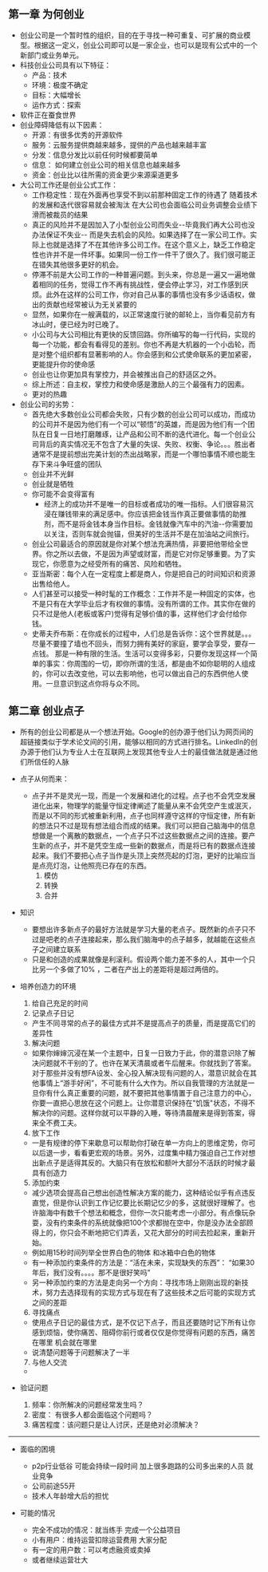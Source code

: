 ## 第一章 为何创业
- 创业公司是一个暂时性的组织，目的在于寻找一种可重复、可扩展的商业模型。根据这一定义，创业公司即可以是一家企业，也可以是现有公式中的一个新部门或业务单元。
- 科技创业公司具有以下特征：
  - 产品：技术
  - 环境：极度不确定
  - 目标：大幅增长
  - 运作方式：探索
- 软件正在蚕食世界
- 创业障碍降低有以下因素：
  - 开源：有很多优秀的开源软件
  - 服务：云服务提供商越来越多，提供的产品也越来越丰富
  - 分发：信息分发比以前任何时候都要简单
  - 信息： 如何建立创业公司的相关信息也越来越多
  - 资金：创业比以往所需的资金更少来源渠道更多
- 大公司工作还是创业公式工作：
  - 工作稳定性：现在外面再也享受不到以前那种固定工作的待遇了 随着技术的发展和迭代很容易就会被淘汰 在大公司也会面临公司业务调整会业绩下滑而被裁员的结果
  - 真正的风险并不是因加入了小型创业公司而失业--毕竟我们再大公司也没办法保证不失业-- 而是失去机会的风险。如果选择了在一家公司工作。实际上也就是选择了不在其他许多公司工作。在这个意义上，缺乏工作稳定性也许并不是一件坏事。如果同一份工作一件干了很久了。我们很可能正在错失其他很多更好的机会。
  - 停滞不前是大公司工作的一种普遍问题。到头来，你总是一遍又一遍地做着相同的任务，觉得工作不再有挑战性，便会停止学习，对工作感到厌烦。此外在这样的公司工作，你对自己从事的事情也没有多少话语权，做出的贡献也经常被认为无关紧要的
  - 显然，如果你在一艘满载的，以正常速度行驶的邮轮上，当你看见前方有冰山时，便已经为时已晚了。
  - 小公司与大公司相比有更快的反馈回路。你所编写的每一行代码，实现的每一个功能，都会有看得见的差别。你也不再是大机器的一个小齿轮，而是对整个组织都有显著影响的人。你会感到和公式使命联系的更加紧密，更能提升你的使命感
  - 创业也让你更加具有掌控力，并会被推出自己的舒适区之外。
  - 综上所述：自主权，掌控力和使命感是激励人的三个最强有力的因素。
  - 更对的热趣
- 创业公司的劣势：
  - 首先绝大多数创业公司都会失败，只有少数的创业公司可以成功，而成功的公司并不是因为他们有一个可以“顿悟”的英雄，而是因为他们有一个团队在日复一日地打磨雕琢，让产品和公司不断的迭代进化。每一个创业公司背后的真实情况无不包含了大量的失误、失败、权衡、争论。。。胜出者通常不是提前想出完美计划的杰出战略家，而是一个哪怕事情不顺也能生存下来斗争旺盛的团队
  - 创业并不光鲜
  - 创业就是牺牲
  - 你可能不会变得富有
    - 经济上的成功并不是唯一的目标或者成功的唯一指标。人们很容易沉浸在赚钱带来的满足感中。你应该把金钱当作真正要做事情的助推剂，而不是将金钱本身当作目标。金钱就像汽车中的汽油--你需要加以关注，否则车就会抛锚，但美好的生活并不是在加油站之间旅行。
  - 创业公司最适合的原因就是你对某个想法充满热情，非要把他带给全世界。你之所以去做，不是因为声望或财富，而是它对你足够重要。为了实现它，你愿意为之经受所有的痛苦、风险和牺牲。
  - 亚当斯密：每个人在一定程度上都是商人，你是把自己的时间知识和资源出售给他人。
  - 人们甚至可以接受一种时髦的工作概念：工作并不是一种固定的实体，也不是只有在大学毕业后才有权做的事情。没有所谓的工作。其实你在做的只不过是他人(老板或客户)觉得有足够价值的事，这样他们才会付给你钱。
  - 史蒂夫乔布斯：在你成长的过程中，人们总是告诉你：这个世界就是。。。尽量不要撞了墙也不回头，而努力拥有美好的家庭，要学会享受，要存一点钱。   那是一种有限的生活。生活可以变得多彩，只要你发现这样一个简单的事实：你周围的一切，即你所谓的生活，都是由不如你聪明的人组成的，你可以去改变他，可以去影响他，也可以做出自己的东西供他人使用。一旦意识到这点你将与众不同。

## 第二章 创业点子
- 所有的创业公司都是从一个想法开始。Google的创办源于他们认为网页间的超链接类似于学术论文间的引用，能够以相同的方式进行排名。LinkedIn的创办源于他们认为专业人士在互联网上发现其他专业人士的最佳做法就是通过他们所信任的人脉
- 点子从何而来：
  - 点子并不是灵光一现，而是一个发展和进化的过程。点子也不会凭空发展进化出来，物理学的能量守恒定律阐述了能量从来不会凭空产生或泯灭，而是以不同的形式被重新利用，点子也同样遵守这样的守恒定律，所有新的想法只不过是现有想法组合而成的结果。我们可以把自己脑海中的信息想做是一个离散的数据点，一个点子只不过这些数据点之间的连接。要产生新的点子，并不是凭空生成一些新的数据点，而是将已有的数据点连接起来。我们不要把心点子当作是头顶上突然亮起的灯泡，更好的比喻应当是点亮灯泡，让他照亮已存在的东西。
    1. 模仿
    2. 转换
    3. 合并
- 知识
  - 要想出许多新点子的最好方法就是学习大量的老点子。既然新的点子只不过是吧老的点子连接起来，那么我们脑海中的点子越多，就越能在这些点子之间建立联系
  - 只是和创造的成果就像是利滚利。假设两个能力差不多的人，其中一个只比另一个多做了10% ，二者在产出上的差距将是超过两倍的。
- 培养创造力的环境
  1. 给自己充足的时间
  2. 记录点子日记
    - 产生不同寻常的点子的最佳方式并不是提高点子的质量，而是提高它们的差异性
  3. 解决问题
    - 如果你婶婶沉浸在某一个主题中，日复一日致力于此，你的潜意识除了解决问题就不干别的了。也许在某天清晨或者午后醒来。你就找到了答案。对于那些并没有想FA设发、全心投入解决现有问题的人，潜意识就会在其他事情上“游手好闲”，不可能有什么大作为。所以自我管理的方法就是一旦你有什么真正重要的问题，就不要把其他事情置于自己注意力的中心，你要一直把心思放在这个问题上。让你潜意识保持在"饥饿"状态，不得不解决你的问题。这样你就可以平静的入睡，等待清晨醒来是得到答案，得来全不费工夫。
  4. 放下工作
    - 一是有规律的停下来歇息可以帮助你打破在单一方向上的思维定势，你可以后退一步，看看更宏观的场景。另外，过度集中精力强迫自己工作对想出新点子是适得其反的。大脑只有在放松和额叶大部分不活跃的时候才最具有创造力
  5. 添加约束
    - 减少选项会提高自己想出创造性解决方案的能力，这种结论似乎有点违反直觉，但是你认识到工作记忆要比长期记忆少的多，这就很好理解了。也许脑海中有数千个想法和概念，但你一次只能考虑一小部分。有点像玩杂耍，没有约束条件的系统就像把100个求都抛在空中，你是没办法全部顾得上的，你只会不断地把它们弄丢，又花大部分的时间去捡起来，重新开始。
    - 例如用15秒时间列举全世界白色的物体  和冰箱中白色的物体
    - 有一种添加约束条件的方法是：“活在未来，实现缺失的东西”： “如果30年后，我们没有。。。。那不是很好笑吗”
    - 另一种添加约束的方法是走向另一个方向：寻找市场上刚刚出现的新技术，努力去选择现有的实现方式与现在有了这些技术之后可能的实现方式之间的差距
  6. 寻找痛点
    - 使用点子日记的最佳方式，是不仅记下点子，而且还要随时记下所有让你感到烦恼，使你痛苦、阻碍你前行或者仅仅是你觉得有问题的东西，痛苦在哪里 机会就在哪里
    - 说清楚问题等于问题解决了一半
  7. 与他人交流
  -



- 验证问题
  1. 频率：你所解决的问题经常发生吗？
  2. 密度： 有很多人都会面临这个问题吗？
  3. 痛苦程度：该问题只是让人讨厌，还是绝对必须解决？





----
- 面临的困境
  - p2p行业低谷 可能会持续一段时间 加上很多跑路的公司多出来的人员 就业竞争
  - 公司前途55开
  - 技术人年龄增大后的担忧


- 可能的情况
  - 完全不成功的情况：就当练手 完成一个公益项目
  - 小有用户：维持运营扣除运营费用 大家分配
  - 有一定的用户数：可以考虑融资或卖掉
  - 或者继续运营壮大
